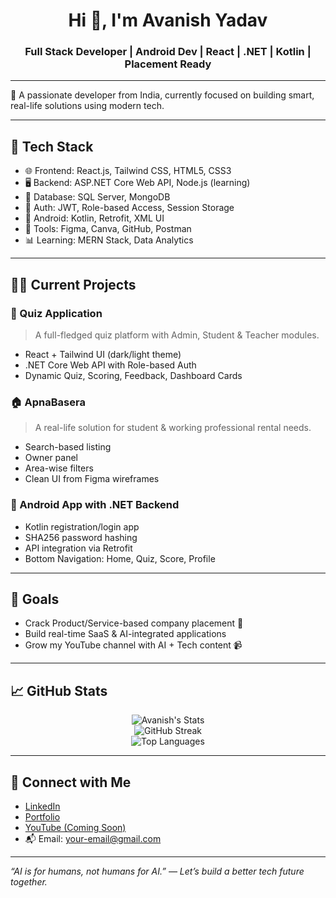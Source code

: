 <h1 align="center">Hi 👋, I'm Avanish Yadav</h1>
<h3 align="center">Full Stack Developer | Android Dev | React | .NET | Kotlin | Placement Ready</h3>

---

🎯 A passionate developer from India, currently focused on building smart, real-life solutions using modern tech.

---

## 🚀 Tech Stack

- 🌐 Frontend: React.js, Tailwind CSS, HTML5, CSS3
- 🖥️ Backend: ASP.NET Core Web API, Node.js (learning)
- 💾 Database: SQL Server, MongoDB
- 🔐 Auth: JWT, Role-based Access, Session Storage
- 📱 Android: Kotlin, Retrofit, XML UI
- 🎨 Tools: Figma, Canva, GitHub, Postman
- 📊 Learning: MERN Stack, Data Analytics

---

## 👨‍💻 Current Projects

### 📘 Quiz Application
> A full-fledged quiz platform with Admin, Student & Teacher modules.
- React + Tailwind UI (dark/light theme)
- .NET Core Web API with Role-based Auth
- Dynamic Quiz, Scoring, Feedback, Dashboard Cards

### 🏠 ApnaBasera
> A real-life solution for student & working professional rental needs.
- Search-based listing
- Owner panel
- Area-wise filters
- Clean UI from Figma wireframes

### 📱 Android App with .NET Backend
- Kotlin registration/login app
- SHA256 password hashing
- API integration via Retrofit
- Bottom Navigation: Home, Quiz, Score, Profile

---

## 🧠 Goals
- Crack Product/Service-based company placement 🧩
- Build real-time SaaS & AI-integrated applications
- Grow my YouTube channel with AI + Tech content 📹

---

## 📈 GitHub Stats

<p align="center">
  <img src="https://github-readme-stats.vercel.app/api?username=avanishyadav&show_icons=true&theme=radical" alt="Avanish's Stats" />
  <br/>
  <img src="https://github-readme-streak-stats.herokuapp.com/?user=avanishyadav&theme=radical" alt="GitHub Streak" />
  <br/>
  <img src="https://github-readme-stats.vercel.app/api/top-langs/?username=avanishyadav&layout=compact&theme=radical" alt="Top Languages" />
</p>

---

## 🔗 Connect with Me

- [LinkedIn](https://linkedin.com/in/your-link)
- [Portfolio](https://your-portfolio-link.com)
- [YouTube (Coming Soon)](https://youtube.com/@yourchannel)
- 📬 Email: your-email@gmail.com

---

*“AI is for humans, not humans for AI.” — Let’s build a better tech future together.*

